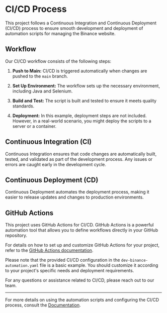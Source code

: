 # CI/CD Process

This project follows a Continuous Integration and Continuous Deployment (CI/CD) process to ensure smooth development and deployment of automation scripts for managing the Binance website.

## Workflow

Our CI/CD workflow consists of the following steps:

1. **Push to Main:** CI/CD is triggered automatically when changes are pushed to the `main` branch.

2. **Set Up Environment:** The workflow sets up the necessary environment, including Java and Selenium.

3. **Build and Test:** The script is built and tested to ensure it meets quality standards.

4. **Deployment:** In this example, deployment steps are not included. However, in a real-world scenario, you might deploy the scripts to a server or a container.

## Continuous Integration (CI)

Continuous Integration ensures that code changes are automatically built, tested, and validated as part of the development process. Any issues or errors are caught early in the development cycle.

## Continuous Deployment (CD)

Continuous Deployment automates the deployment process, making it easier to release updates and changes to production environments.

## GitHub Actions

This project uses GitHub Actions for CI/CD. GitHub Actions is a powerful automation tool that allows you to define workflows directly in your GitHub repository.

For details on how to set up and customize GitHub Actions for your project, refer to the [GitHub Actions documentation](https://docs.github.com/en/actions).

Please note that the provided CI/CD configuration in the `dev-binance-automation.yaml` file is a basic example. You should customize it according to your project's specific needs and deployment requirements.

For any questions or assistance related to CI/CD, please reach out to our team.

---

For more details on using the automation scripts and configuring the CI/CD process, consult the [Documentation](/docs/testing-docs.md).
